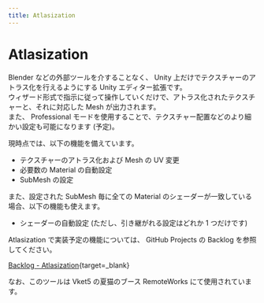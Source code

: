 ```yaml
---
title: Atlasization
---
```


# Atlasization

Blender などの外部ツールを介することなく、 Unity 上だけでテクスチャーのアトラス化を行えるようにする Unity エディター拡張です。  
ウィザード形式で指示に従って操作していくだけで、アトラス化されたテクスチャーと、それに対応した Mesh が出力されます。  
また、 Professional モードを使用することで、テクスチャー配置などのより細かい設定も可能になります (予定)。

現時点では、以下の機能を備えています。

-   テクスチャーのアトラス化および Mesh の UV 変更
-   必要数の Material の自動設定
-   SubMesh の設定

また、設定された SubMesh 毎に全ての Material のシェーダーが一致している場合、以下の機能も使えます。

-   シェーダーの自動設定 (ただし、引き継がれる設定はどれか 1 つだけです)

Atlasization で実装予定の機能については、 GitHub Projects の Backlog を参照してください。

[Backlog - Atlasization](https://github.com/mika-f/Unity-Atlasization/projects/1){target=\_blank}

なお、このツールは Vket5 の夏猫のブース RemoteWorks にて使用されています。
